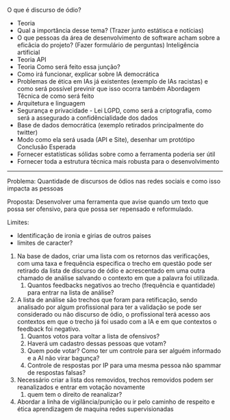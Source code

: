 O que é discurso de ódio?
- Teoria
- Qual a importância desse tema? (Trazer junto estátisca e notícias)
- O que pessoas da área de desenvolvimento de software acham sobre a eficâcia do projeto? (Fazer formulário de perguntas)
Inteligência artificial
- Teoria
API
- Teoria
Como será feito essa junção?
- Como irá funcionar, explicar sobre IA democrática
- Problemas de ética em IAs já existentes (exemplo de IAs racistas) e como será possível previnir que isso ocorra também
Abordagem Têcnica de como será feito
- Arquitetura e linguagem
- Segurança e privacidade - Lei LGPD, como será a criptografia, como será a assegurado a confidêncialidade dos dados
- Base de dados democrática (exemplo retirados principalmente do twitter)
- Modo como ela será usada (API e Site), desenhar um protótipo
Conclusão Esperada
- Fornecer estatísticas sólidas sobre como a ferramenta poderia ser útil
- Fornecer toda a estrutura técnica mais robusta para o desenvolvimento
---
Problema: Quantidade de discursos de ódios nas redes sociais e como isso impacta as pessoas

Proposta: Desenvolver uma ferramenta que avise quando um texto que possa ser ofensivo, para que possa ser repensado e reformulado.

Limites:
- Identificação de ironia e girias de outros paises
- limites de caracter?


1. Na base de dados, criar uma lista com os retornos das verificações, com uma taxa e frequência especifica o trecho em questão pode ser retirado da lista de discurso de ódio e acrescentado em uma outra chamado de análise salvando o contexto em que a palavra foi utilizada.
	1. Quantos feedbacks negativos ao trecho (frequência e quantidade) para entrar na lista de análise?
2. A lista de análise são trechos que foram para retificação, sendo analisado por algum profissional para ter a validação se pode ser considerado ou não discurso de ódio, o profissional terá acesso aos contextos em que o trecho já foi usado com a IA e em que contextos o feedback foi negativo.
	1. Quantos votos para voltar a lista de ofensivos?
	2. Haverá um cadastro dessas pessoas que votam?
	3. Quem pode votar? Como ter um controle para ser alguém informado e a AI não virar bagunça?
	4. Controle de respostas por IP para uma mesma pessoa não spammar de respostas falsas?
3. Necessário criar a lista dos removidos, trechos removidos podem ser reanalizados e entrar em votação novamente
	1. quem tem o direito de reanalizar?
4. Abordar a linha de vigilância/punição ou ir pelo caminho de respeito e ética
aprendizagem de maquina
redes supervisionadas
